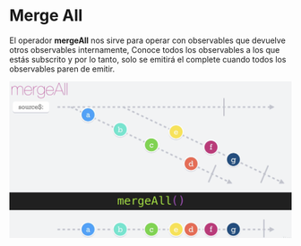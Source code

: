 # Merge All

El operador __mergeAll__ nos sirve para operar con observables que devuelve otros observables internamente, Conoce todos los observables a los que estás subscrito y por lo tanto, solo se emitirá el complete cuando todos los observables paren de emitir.

![mergeAll](./../imgs/mergeAll.png "mergeAll")